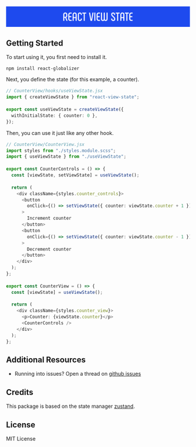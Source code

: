 ![logo](./images/logo.png)

## Getting Started
To start using it, you first need to install it.

``` shell
npm install react-globalizer
```

Next, you define the state (for this example, a counter).

``` typescript
// CounterView/hooks/useViewState.jsx
import { createViewState } from "react-view-state";

export const useViewState = createViewState({
  withInitialState: { counter: 0 },
});
```

Then, you can use it just like any other hook.

``` typescript
// CounterView/CounterView.jsx
import styles from "./styles.module.scss";
import { useViewState } from "./useViewState";

export const CounterControls = () => {
  const [viewState, setViewState] = useViewState();

  return (
    <div className={styles.counter_controls}>
      <button
        onClick={() => setViewState({ counter: viewState.counter + 1 })}
      >
        Increment counter
      </button>
      <button
        onClick={() => setViewState({ counter: viewState.counter - 1 })}
      >
        Decrement counter
      </button>
    </div>
  );
};

export const CounterView = () => {
  const [viewState] = useViewState();

  return (
    <div className={styles.counter_view}>
      <p>Counter: {viewState.counter}</p>
      <CounterControls />
    </div>
  );
};
```

## Additional Resources

- Running into issues? Open a thread on [github issues](https://github.com/ccencisoj/react-view-state/issues)

## Credits

This package is based on the state manager [zustand](https://www.npmjs.com/package/zustand). 


## License

MIT License
